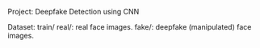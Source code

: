 Project: Deepfake Detection using CNN

Dataset:
train/
real/: real face images.
fake/: deepfake (manipulated) face images.
